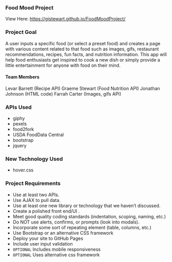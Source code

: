 ### Food Mood Project
View Here: https://gistewart.github.io/FoodMoodProject/

### Project Goal
A user inputs a specific food (or select a preset food) and creates a page with various content related to that food such as images, gifs, restaurant recommendations, recipes, fun facts, and nutrition information.  This app will help food enthusiasts get inspired to cook a new dish or simply provide a little entertainment for anyone with food on their mind.

#### Team Members
Levar Barrett (Recipe API)
Graeme Stewart (Food Nutrition API)
Jonathan Johnson (HTML code)
Farrah Carter (Images, gifs API)

### APIs Used
* giphy
* pexels
* food2fork
* USDA FoodData Central
* bootstrap
* jquery

### New Technology Used
* hover.css

### Project Requirements
* Use at least two APIs.
* Use AJAX to pull data.
* Use at least one new library or technology that we haven’t discussed.
* Create a polished front end/UI .
* Meet good quality coding standards (indentation, scoping, naming, etc.)
* Do NOT use alerts, confirms, or prompts (look into modals).
* Incorporate some sort of repeating element (table, columns, etc.)
* Use Bootstrap or an alternative CSS framework
* Deploy your site to GitHub Pages
* Include user input validation
* `OPTIONAL` Includes mobile responsiveness
* `OPTIONAL` Uses alternative css framework
